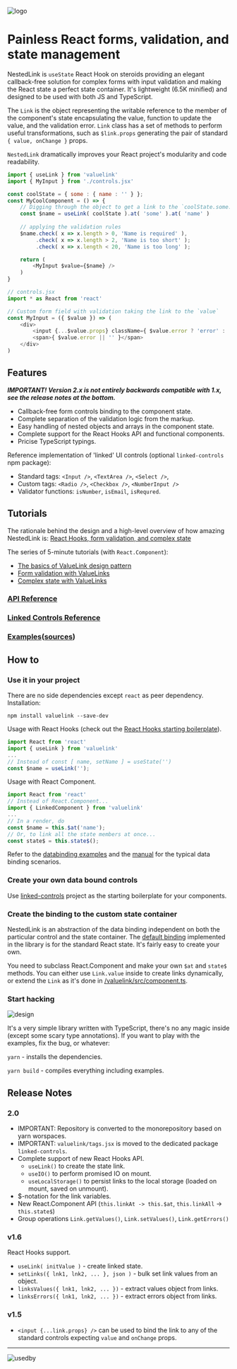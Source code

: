 ![logo](/images/value-link-logo.png)

# Painless React forms, validation, and state management

NestedLink is `useState` React Hook on steroids providing an elegant callback-free solution for complex forms with input validation and making the React state a perfect state container. It's lightweight (6.5K minified) and designed to be used with both JS and TypeScript.

The `Link` is the object representing the writable reference to the member of the component's state encapsulating the value, function to update the value, and the validation error. `Link` class has a set of methods to perform useful transformations, such as `$link.props` generating the pair of standard `{ value, onChange }` props.

`NestedLink` dramatically improves your React project's modularity and code readability.

```javascript
import { useLink } from 'valuelink'
import { MyInput } from './controls.jsx'

const coolState = { some : { name : '' } };
const MyCoolComponent = () => {
    // Digging through the object to get a link to the `coolState.some.name`
    const $name = useLink( coolState ).at( 'some' ).at( 'name' )
    
    // applying the validation rules
    $name.check( x => x.length > 0, 'Name is required' ),
         .check( x => x.length > 2, 'Name is too short' );
         .check( x => x.length < 20, 'Name is too long' );

    return (
        <MyInput $value={$name} />
    )
}

// controls.jsx
import * as React from 'react'

// Custom form field with validation taking the link to the `value`
const MyInput = ({ $value }) => (
    <div>
        <input {...$value.props} className={ $value.error ? 'error' : '' } />
        <span>{ $value.error || '' }</span>
    </div>
)
```

## Features

***IMPORTANT! Version 2.x is not entirely backwards compatible with 1.x, see the release notes at the bottom.***

- Callback-free form controls binding to the component state.
- Complete separation of the validation logic from the markup.
- Easy handling of nested objects and arrays in the component state.
- Complete support for the React Hooks API and functional components.
- Pricise TypeScript typings.

Reference implementation of 'linked' UI controls (optional `linked-controls` npm package):

- Standard tags: `<Input />`, `<TextArea />`, `<Select />`,
- Custom tags: `<Radio />`, `<Checkbox />`, `<NumberInput />`
- Validator functions: `isNumber`, `isEmail`, `isRequred`.

## Tutorials

The rationale behind the design and a high-level overview of how amazing NestedLink is: [React Hooks, form validation, and complex state](https://itnext.io/react-hooks-and-two-way-data-binding-dd4210f0ed94)

The series of 5-minute tutorials (with `React.Component`):

- [The basics of ValueLink design pattern](https://medium.com/@gaperton/managing-state-and-forms-with-react-part-1-12eacb647112#.j7sqgkj88)
- [Form validation with ValueLinks](https://medium.com/@gaperton/react-forms-with-value-links-part-2-validation-9d1ba78f8e49#.nllbm4cr7)
- [Complex state with ValueLinks](https://medium.com/@gaperton/state-and-forms-in-react-part-3-handling-the-complex-state-acf369244d37#.x0fjcxljo)

### [API Reference](/valuelink/README.md)

### [Linked Controls Reference](/linked-controls/README.md)

### [Examples](https://volicon.github.io/NestedLink)([sources](/examples/))

## How to

### Use it in your project

There are no side dependencies except `react` as peer dependency. Installation:

`npm install valuelink --save-dev`

Usage with React Hooks (check out the [React Hooks starting boilerplate](/examples/babel-starter)).

```javascript
import React from 'react'
import { useLink } from 'valuelink'
...
// Instead of const [ name, setName ] = useState('')
const $name = useLink('');
```

Usage with React Component.

```javascript
import React from 'react'
// Instead of React.Component...
import { LinkedComponent } from 'valuelink'
...
// In a render, do
const $name = this.$at('name');
// Or, to link all the state members at once...
const state$ = this.state$();
```

Refer to the [databinding examples](/examples/databinding) and the [manual](/linked-controls/README.md) for the typical data binding scenarios.

### Create your own data bound controls

Use [linked-controls](/linked-controls) project as the starting boilerplate for your components.

### Create the binding to the custom state container

NestedLink is an abstraction of the data binding independent on both the particular control and the state container. The [default binding](/valuelink/src/component.ts) implemented
in the library is for the standard React state. It's fairly easy to create your own.

You need to subclass React.Component and make your own `$at` and `state$` methods.
You can either use `Link.value` inside to create links dynamically, or extend the `Link` as it's done in [/valuelink/src/component.ts](/valuelink/src/component.ts).

### Start hacking

![design](/images/valuelinks.jpg)

It's a very simple library written with TypeScript, there's no any magic inside (except some scary type annotations). If you want to play with the examples, fix the bug, or whatever:

`yarn` - installs the dependencies.

`yarn build` - compiles everything including examples.

## Release Notes
### 2.0

- IMPORTANT: Repository is converted to the monorepository based on yarn worspaces.
- IMPORTANT: `valuelink/tags.jsx` is moved to the dedicated package `linked-controls`.
- Complete support of new React Hooks API.
    - `useLink()` to create the state link.
    - `useIO()` to perform promised IO on mount.
    - `useLocalStorage()` to persist links to the local storage (loaded on mount, saved on unmount).
- $-notation for the link variables.
- New React.Component API (`this.linkAt -> this.$at`, `this.linkAll` -> `this.state$`)
- Group operations `Link.getValues()`, `Link.setValues()`, `Link.getErrors()`

### v1.6

React Hooks support.

- `useLink( initValue )` - create linked state.
- `setLinks({ lnk1, lnk2, ... }, json )` - bulk set link values from an object.
- `linksValues({ lnk1, lnk2, ... })` - extract values object from links.
- `linksErrors({ lnk1, lnk2, ... })` - extract errors object from links.

### v1.5

- `<input {...link.props} />` can be used to bind the link to any of the standard controls expecting `value` and `onChange` props.

---
![usedby](/images/usedby.png)
